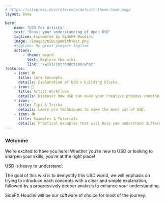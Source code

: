 ```yaml
---
# https://vitepress.dev/reference/default-theme-home-page
layout: home

hero:
    name: "USD For Artists"
    text: "Boost your understanding of Open USD"
    tagline: Empowered by SideFX Houdini
    image: /images/USDLogoWithText.png
    #tagline: My great project tagline
    actions:
        - theme: brand
          text: Explore the wiki
          link: "/wiki/introduction/what"
features:
    - icon: 🛠️
      title: Core Concepts
      details: Explanation of USD's building blocks.
    - icon: 🎨
      title: Artist Workflows
      details: Discover how USD can make your creative process smoother.
    - icon: 💡
      title: Tips & Tricks
      details: Learn pro techniques to make the most out of USD.
    - icon: 📚
      title: Examples & Tutorials
      details: Practical examples that will help you understand different concepts.
---
```


### Welcome

We’re excited to have you here! Whether you’re new to USD or looking to sharpen your skills, you're at the right place!

USD is heavy to understand.

The goal of this wiki is to demystify this USD world, we will enphasis on trying to introduce each concepts with a clear and simple explanation, followed by a progressively deeper analysis to enhance your understanding.

SideFX Houdini will be our software of choice for most of the journey.
